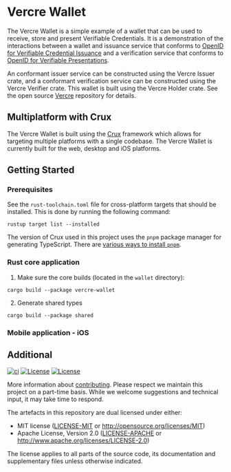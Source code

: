 # Vercre Wallet

The Vercre Wallet is a simple example of a wallet that can be used to receive, store and present Verifiable Credentials. It is a demonstration of the interactions between a wallet and issuance service that conforms to [OpenID for Verifiable Credential Issuance](https://openid.net/specs/openid-4-verifiable-credential-issuance-1_0.html) and a verification service that conforms to [OpenID for Verifiable Presentations](https://openid.net/specs/openid-4-verifiable-presentations-1_0.html).

An conformant issuer service can be constructed using the Vercre Issuer crate, and a conformant verification service can be constructed using the Vercre Verifier crate. This wallet is built using the Vercre Holder crate. See the open source [Vercre](https://github.com/vercre/vercre) repository for details.

## Multiplatform with Crux

The Vercre Wallet is built using the [Crux](https://github.com/redbadger/crux) framework which allows for targeting multiple platforms with a single codebase. The Vercre Wallet is currently built for the web, desktop and iOS platforms.

## Getting Started

### Prerequisites

See the `rust-toolchain.toml` file for cross-platform targets that should be installed. This is done
by running the following command:

```shell
rustup target list --installed
```

The version of Crux used in this project uses the `pnpm` package manager for generating TypeScript.
There are [various ways to install `pnpm`](https://pnpm.io/installation).

### Rust core application

1. Make sure the core builds (located in the `wallet` directory):

```shell
cargo build --package vercre-wallet
```

2. Generate shared types

```shell
cargo build --package shared
```

### Mobile application - iOS



## Additional

[![ci](https://github.com/vercre/wallet/actions/workflows/ci.yaml/badge.svg)](https://github.com/vercre/wallet/actions/workflows/ci.yaml)
[![License](https://img.shields.io/badge/license-MIT-blue.svg)](./LICENSE-MIT)
[![License](https://img.shields.io/badge/license-Apache-blue.svg)](./LICENSE-APACHE)

More information about [contributing][CONTRIBUTING]. Please respect we maintain this project on a
part-time basis. While we welcome suggestions and technical input, it may take time to respond.

The artefacts in this repository are dual licensed under either:

- MIT license ([LICENSE-MIT] or <http://opensource.org/licenses/MIT>)
- Apache License, Version 2.0 ([LICENSE-APACHE] or <http://www.apache.org/licenses/LICENSE-2.0>)

The license applies to all parts of the source code, its documentation and supplementary files
unless otherwise indicated.

[OpenID for Verifiable Credential Issuance]: https://openid.net/specs/openid-4-verifiable-credential-issuance-1_0.html
[OpenID for Verifiable Presentations]: https://openid.net/specs/openid-4-verifiable-presentations-1_0.html
[CONTRIBUTING]: CONTRIBUTING.md
[LICENSE-MIT]: LICENSE-MIT
[LICENSE-APACHE]: LICENSE-APACHE
